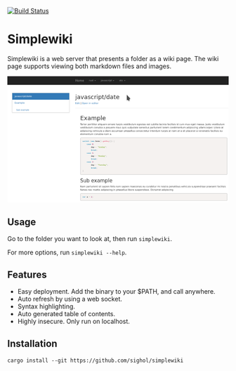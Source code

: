 [![Build Status](https://travis-ci.org/sighol/simplewiki.svg?branch=master)](https://travis-ci.org/sighol/simplewiki)

# Simplewiki

Simplewiki is a web server that presents a folder as a wiki page. The wiki page
supports viewing both markdown files and images.

![Screenshot](docs/screenshot.png)

## Usage

Go to the folder you want to look at, then run `simplewiki`.

For more options, run `simplewiki --help`.

## Features

- Easy deployment. Add the binary to your $PATH, and call anywhere.
- Auto refresh by using a web socket.
- Syntax highlighting.
- Auto generated table of contents.
- Highly insecure. Only run on localhost.

## Installation

```
cargo install --git https://github.com/sighol/simplewiki
```

